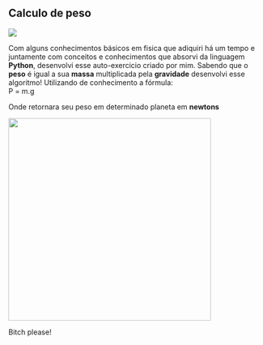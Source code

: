 ## Calculo de peso

<img src="https://principia.io/media/uploads/images/newton/newton-portada-principia.jpg"/>

Com alguns conhecimentos básicos em fisica que adiquiri há um tempo e juntamente com conceitos e conhecimentos que absorvi da linguagem **Python**, desenvolvi esse auto-exercicio criado por mim.
Sabendo que o **peso** é igual a sua **massa** multiplicada pela **gravidade** desenvolvi esse algoritmo! Utilizando de conhecimento a fórmula:
<br />
P = m.g

Onde retornara seu peso em determinado planeta em <b>newtons</b>

<img width="400" height="400" src="https://i.kym-cdn.com/entries/icons/original/000/015/725/url-3-10tjli1.jpeg"/>

Bitch please!
